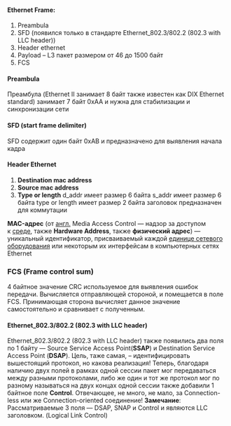 #### Ethernet Frame: 
1. Preambula 
2. SFD (появился только в стандарте Ethernet_802.3/802.2 (802.3 with LLC header))
3. Header ethernet
4. Payload – L3 пакет размером от 46 до 1500 байт
5. FCS 
#### Preambula 
Преамбула (Ethernet II занимает 8 байт также известен как DIX Ethernet standard) занимает 7 байт 0хАА и нужна для стабилизации и синхронизации сети
#### SFD (start frame delimiter) 
SFD содержит один байт 0xAB и предназначено для выявления начала кадра  
#### Header Ethernet
1. **Destination mac address**
2. **Source mac address**
3. **Type or length**
d_addr имеет размер 6 байта
s_addr имеет размер 6 байта
type or length имеет размер 2 байта
заголовок предназначен для коммутации

**MAC-адрес** (от [англ.](https://ru.wikipedia.org/wiki/%D0%90%D0%BD%D0%B3%D0%BB%D0%B8%D0%B9%D1%81%D0%BA%D0%B8%D0%B9_%D1%8F%D0%B7%D1%8B%D0%BA "Английский язык") Media Access Control — надзор за доступом к [среде](https://ru.wikipedia.org/wiki/%D0%A1%D1%80%D0%B5%D0%B4%D0%B0_%D0%BF%D0%B5%D1%80%D0%B5%D0%B4%D0%B0%D1%87%D0%B8 "Среда передачи"), также **Hardware Address**, также **физический адрес**) — уникальный идентификатор, присваиваемый каждой [единице сетевого оборудования](https://ru.wikipedia.org/wiki/%D0%9E%D0%BA%D0%BE%D0%BD%D0%B5%D1%87%D0%BD%D0%BE%D0%B5_%D0%BE%D0%B1%D0%BE%D1%80%D1%83%D0%B4%D0%BE%D0%B2%D0%B0%D0%BD%D0%B8%D0%B5_%D0%B4%D0%B0%D0%BD%D0%BD%D1%8B%D1%85 "Оконечное оборудование данных") или некоторым их интерфейсам в компьютерных сетях Ethernet
### FCS (Frame control sum) 
4 байтное значение CRC используемое для выявления ошибок передачи. Вычисляется отправляющей стороной, и помещается в поле FCS. Принимающая сторона вычисляет данное значение самостоятельно и сравнивает с полученным.
#### Ethernet_802.3/802.2 (802.3 with LLC header)
 Ethernet_802.3/802.2 (802.3 with LLC header) также появились два поля по 1 байту — Source Service Access Point(**SSAP**) и Destination Service Access Point (**DSAP**). Цель, таже самая, – идентифицировать вышестоящий протокол, но какова реализация! Теперь, благодаря наличию двух полей в рамках одной сессии пакет мог передаваться между разными протоколами, либо же один и тот же протокол мог по разному называться на двух концах одной сессии также добавили 1 байтное поле **Control**. Отвечающее, не много, не мало, за Connection-less или же Connection-oriented соединение!
 **Замечание**: Рассматриваемые 3 поля — DSAP, SNAP и Control и являются LLC заголовком.
 (Logical Link Control)